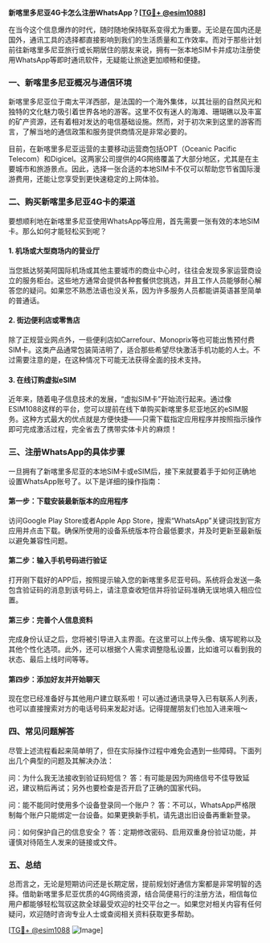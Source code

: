 **新喀里多尼亚4G卡怎么注册WhatsApp？[[TG💪+ @esim1088](https://t.me/s/esim1088)]**

在当今这个信息爆炸的时代，随时随地保持联系变得尤为重要。无论是在国内还是国外，通讯工具的选择都直接影响到我们的生活质量和工作效率。而对于那些计划前往新喀里多尼亚旅行或长期居住的朋友来说，拥有一张本地SIM卡并成功注册使用WhatsApp等即时通讯软件，无疑能让旅途更加顺畅和便捷。

### 一、新喀里多尼亚概况与通信环境

新喀里多尼亚位于南太平洋西部，是法国的一个海外集体，以其壮丽的自然风光和独特的文化魅力吸引着世界各地的游客。这里不仅有迷人的海滩、珊瑚礁以及丰富的矿产资源，还有着相对发达的电信基础设施。然而，对于初次来到这里的游客而言，了解当地的通信政策和服务提供商情况是非常必要的。

目前，在新喀里多尼亚运营的主要移动运营商包括OPT（Oceanic Pacific Telecom）和Digicel。这两家公司提供的4G网络覆盖了大部分地区，尤其是在主要城市和旅游景点。因此，选择一张合适的本地SIM卡不仅可以帮助您节省国际漫游费用，还能让您享受到更快速稳定的上网体验。

### 二、购买新喀里多尼亚4G卡的渠道

要想顺利地在新喀里多尼亚使用WhatsApp等应用，首先需要一张有效的本地SIM卡。那么如何才能轻松买到呢？

#### 1. 机场或大型商场内的营业厅
当您抵达努美阿国际机场或其他主要城市的商业中心时，往往会发现多家运营商设立的服务柜台。这些地方通常会提供各种套餐供您挑选，并且工作人员能够耐心解答您的疑问。如果您不熟悉法语也没关系，因为许多服务人员都能讲英语甚至简单的普通话。

#### 2. 街边便利店或零售店
除了正规营业网点外，一些便利店如Carrefour、Monoprix等也可能出售预付费SIM卡。这类产品通常包装简洁明了，适合那些希望尽快激活手机功能的人士。不过需要注意的是，在这种情况下可能无法获得全面的技术支持。

#### 3. 在线订购虚拟eSIM
近年来，随着电子信息技术的发展，“虚拟SIM卡”开始流行起来。通过像ESIM1088这样的平台，您可以提前在线下单购买新喀里多尼亚地区的eSIM服务。这种方式最大的优点就是方便快捷——只需下载指定应用程序并按照指示操作即可完成激活过程，完全省去了携带实体卡片的麻烦！

### 三、注册WhatsApp的具体步骤

一旦拥有了新喀里多尼亚的本地SIM卡或eSIM后，接下来就要着手于如何正确地设置WhatsApp账号了。以下是详细的操作指南：

#### 第一步：下载安装最新版本的应用程序
访问Google Play Store或者Apple App Store，搜索“WhatsApp”关键词找到官方应用并点击下载。确保所使用的设备系统版本符合最低要求，并及时更新至最新版以避免兼容性问题。

#### 第二步：输入手机号码进行验证
打开刚下载好的APP后，按照提示输入您的新喀里多尼亚号码。系统将会发送一条包含验证码的消息到该号码上，请注意查收短信并将验证码准确无误地填入相应位置。

#### 第三步：完善个人信息资料
完成身份认证之后，您将被引导进入主界面。在这里可以上传头像、填写昵称以及其他个性化选项。此外，还可以根据个人需求调整隐私设置，比如谁可以看到我的状态、最后上线时间等等。

#### 第四步：添加好友并开始聊天
现在您已经准备好与其他用户建立联系啦！可以通过通讯录导入已有联系人列表，也可以直接搜索对方的电话号码来发起对话。记得提醒朋友们也加入进来哦～

### 四、常见问题解答

尽管上述流程看起来简单明了，但在实际操作过程中难免会遇到一些障碍。下面列出几个典型的问题及其解决办法：

问：为什么我无法接收到验证码短信？
答：有可能是因为网络信号不佳导致延迟，建议稍后再试；另外也要检查是否开启了正确的国家代码。

问：能不能同时使用多个设备登录同一个账户？
答：不可以，WhatsApp严格限制每个账户只能绑定一台设备。如果更换新手机，请先退出旧设备再重新登录。

问：如何保护自己的信息安全？
答：定期修改密码、启用双重身份验证功能，并谨慎对待陌生人发来的链接或文件。

### 五、总结

总而言之，无论是短期访问还是长期定居，提前规划好通信方案都是非常明智的选择。借助新喀里多尼亚优质的4G网络资源，结合简便易行的注册方法，相信每位用户都能够轻松驾驭这款全球最受欢迎的社交平台之一。如果您对相关内容有任何疑问，欢迎随时咨询专业人士或查阅相关资料获取更多帮助。

[[TG💪+ @esim1088](https://t.me/s/esim1088) ![Image](https://i.postimg.cc/4NQfJmqS/Snipaste-2025-05-13-00-14-12.png)]